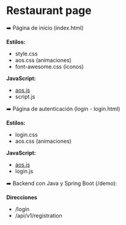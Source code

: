 # Restaurant page

➡️ Página de inicio (index.html)

**Estilos:**
 - style.css
 - aos.css (animaciones)
 - font-awesome.css (iconos)
 
 
 **JavaScript:**
  - [aos.js](https://michalsnik.github.io/aos/ "aos.js")
  - script.js
  
➡️ Página de autenticación (login - login.html)

**Estilos:**
- login.css
- aos.css (animaciones)

**JavaScript:**
  - [aos.js](https://michalsnik.github.io/aos/ "aos.js")
  - login.js
 
➡️ Backend con Java y Spring Boot (/demo):

**Direcciones**
 - /login
 - /api/v1/registration
